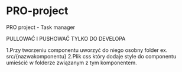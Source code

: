 # PRO-project
PRO project - Task manager


PULLOWAĆ I PUSHOWAĆ TYLKO DO DEVELOPA


1.Przy tworzeniu componentu uworzyć do niego osobny folder ex. src/{nazwakomponentu}
2.Plik css który dodaje style do componentu umieścić w folderze związanym z tym komponentem.
